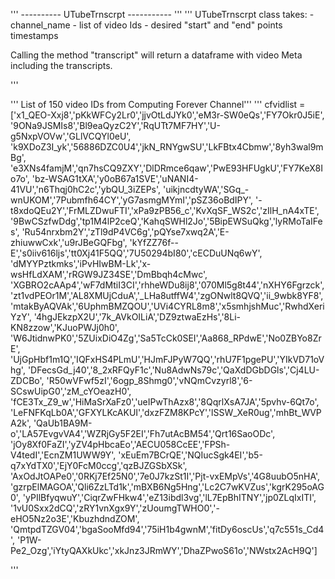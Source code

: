 ''' ---------- UTubeTrnscrpt ----------- '''
'''
UTubeTrnscrpt class takes:
    - channel_name 
    - list of video  Ids 
    - desired "start" and "end" points timestamps

Calling the method "transcript" will return a dataframe 
with video Meta including the transcripts. 

'''


''' List of 150 video IDs from Computing Forever Channel'''
'''
    cfvidlist = ['x1_QEO-Xxj8','pKkWFCy2Lr0','jjvOtLdJYk0','eM3r-SW0eQs','FY7Okr0J5iE',
                '9ONa9JSMIs8','Bl9eaQyzC2Y','RqUTt7MF7HY','U-g5NxpVOVw','GLlVCQYl0eU',
                'k9XDoZ3I_yk','56886DZC0U4','jkN_RNYgwSU','LkFBtx4Cbmw','8yh3wal9mBg',
                'e3XNs4famjM','qn7hsCQ9ZXY','DlDRmce6qaw','PwE93HFUgkU','FY7KeX8Io7o',
                'bz-WSAG1tXA','y0oB67a1SVE','uNANI4-41VU','n6Thqj0hC2c','ybQU_3iZEPs',
                'uikjncdtyWA','SGq_-wnUKOM','7Pubmfh64CY','yG7asmgMYmI','pSZ36oBdIPY',
                '-t8xdoQEu2Y','FrMLZDwuFTI','xPa9zPB56_c','KvXqSF_WS2c','zIlH_nA4xTE',
                '9BwCSzfwDdg','tp1M4lP2ceQ','KahqSWHl2Jo','5BipEWSuQkg','lyRMoTaIFes',
                'Ru54nrxbm2Y','zTl9dP4VC6g','pQYse7xwq2A','E-zhiuwwCxk','u9rJBeGQFbg',
                'kYfZZ76f--E','s0iiv616ljs','tt0Xj41F5QQ','7U50294bI80','cECDuUNq6wY',
                'dMYYPztkmks','iPvHIwBM-Lk','x-wsHfLdXAM','rRGW9JZ34SE','DmBbqh4cMwc',
                'XGBRO2cAAp4','wF7dMtiI3CI','rhheWDu8ij8','070Ml5g8t44','nXHY6Fgrzck',
                'zt1vdPEOr1M','AL8XMUjCduA','_LHa8utffW4','zgONwlt8QVQ','ii_9wbk8YF8',
                'mtakByAQVAk','6UphmBMZQOU','UVi4CYRL8m8','x5smhjshMuc','RwhdXeriYzY',
                '4hgJEkzpX2U','7k_AVkOILiA','DZ9ztwaEzHs','8Li-KN8zzow','KJuoPWJj0h0',
                'W6JtidnwPK0','5ZUixDiO4Zg','Sa5TcCk0SEI','Aa868_RPdwE','No0ZBYo8ZrE',
                'UjGpHbf1m1Q','IQFxHS4PLmU','HJmFJPyW7QQ','rhU7F1pgePU','YIkVD71oVhg',
                'DFecsGd_j40','8_2xRFQyF1c','Nu8AdwNs79c','QaXdDGbDGls','Cj4LU-ZDCBo',
                'R50wVFwf5zI','6ogp_8Shmg0','vNQmCvzyrl8','6-SCswUipG0','zM_cYOeazH0',
                'fCE3Tx_Z9_w','HiMaSrXaFz0','ueIPwThAzx8','8QqrlXsA7JA','5pvhv-6Qt7o',
                'LeFNFKqLb0A','GFXYLKcAKUI','dxzFZM8KPcY','lSSW_XeR0ug','mhBt_WVPA2k',
                'QaUb1BA9M-o','LA57EvgvVA4','WZRjGy5F2EI','Fh7utAcBM54','Qrt16SaoODc',
                'jOy8Xf0FaZI','yZV4pHbcaEo','AECU058CcEE','FPSh-V4tedI','EcnZM1UWW9Y',
                'xEuEm7BCrQE','NQIucSgk4EI','b5-q7xYdTX0','EjY0FcM0ccg','qzBJZGSbXSk',
                'AxOdJtOAPe0','0RKj7Ef25N0','7e0J7kzSt1I','Pjt-vxEMpVs','4G8uubO5nHA',
                'gzrpElMAGOA','Qli6ZzLTd1k','mBXB6Ng5Hng','Lc2C7wKVZus','kgrK295oAG0',
                'yPIlBfyqwuY','CiqrZwFHkw4','eZ13ibdl3vg','lL7EpBhITNY','jp0ZLqIxITI',
                '1vU0Sxx2dCQ','zRY1vnXgx9Y','zUoumgTWHO0','-eHO5Nz2o3E','KbuzhdndZOM',
                'QmtpdTZGV04','bgaSooMfd94','75iH1b4gwnM','fitDy6oscUs','q7c551s_Cd4',
                'P1W-Pe2_Ozg','iYtyQAXkUkc','xkJnz3JRmWY','DhaZPwoS61o','NWstx2AcH9Q']

'''